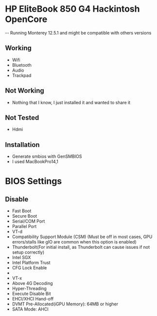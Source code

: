 # HP EliteBook 850 G4 Hackintosh OpenCore
-- Running Monterey 12.5.1 and might be compatible with others versions

Working
-
- Wifi
- Bluetooth
- Audio
- Trackpad

Not Working
-
- Nothing that I know, I just installed it and wanted to share it

Not Tested
-
- Hdmi

Installation
-
- Generate smbios with GenSMBIOS
- I used MacBookPro14,1

# BIOS Settings
Disable
-
- Fast Boot
- Secure Boot
- Serial/COM Port
- Parallel Port
- VT-d
- Compatibility Support Module (CSM) (Must be off in most cases, GPU errors/stalls like gIO are common when this option is enabled)
- Thunderbolt(For initial install, as Thunderbolt can cause issues if not setup correctly)
- Intel SGX
- Intel Platform Trust
- CFG Lock
Enable
-
- VT-x
- Above 4G Decoding
- Hyper-Threading
- Execute Disable Bit
- EHCI/XHCI Hand-off
- DVMT Pre-Allocated(iGPU Memory): 64MB or higher
- SATA Mode: AHCI

